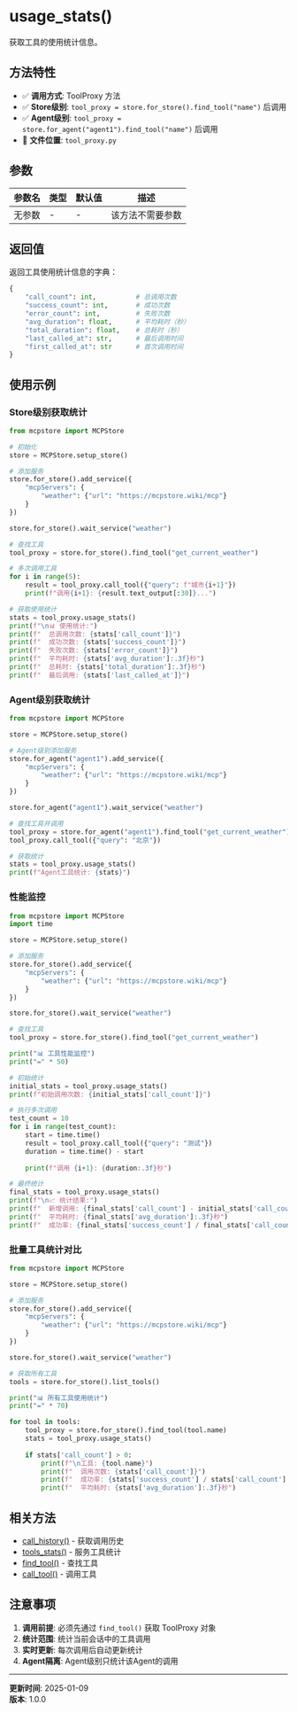 # usage_stats()

获取工具的使用统计信息。

## 方法特性

- ✅ **调用方式**: ToolProxy 方法
- ✅ **Store级别**: `tool_proxy = store.for_store().find_tool("name")` 后调用
- ✅ **Agent级别**: `tool_proxy = store.for_agent("agent1").find_tool("name")` 后调用
- 📁 **文件位置**: `tool_proxy.py`

## 参数

| 参数名 | 类型 | 默认值 | 描述 |
|--------|------|--------|------|
| 无参数 | - | - | 该方法不需要参数 |

## 返回值

返回工具使用统计信息的字典：

```python
{
    "call_count": int,          # 总调用次数
    "success_count": int,       # 成功次数
    "error_count": int,         # 失败次数
    "avg_duration": float,      # 平均耗时（秒）
    "total_duration": float,    # 总耗时（秒）
    "last_called_at": str,      # 最后调用时间
    "first_called_at": str      # 首次调用时间
}
```

## 使用示例

### Store级别获取统计

```python
from mcpstore import MCPStore

# 初始化
store = MCPStore.setup_store()

# 添加服务
store.for_store().add_service({
    "mcpServers": {
        "weather": {"url": "https://mcpstore.wiki/mcp"}
    }
})

store.for_store().wait_service("weather")

# 查找工具
tool_proxy = store.for_store().find_tool("get_current_weather")

# 多次调用工具
for i in range(5):
    result = tool_proxy.call_tool({"query": f"城市{i+1}"})
    print(f"调用{i+1}: {result.text_output[:30]}...")

# 获取使用统计
stats = tool_proxy.usage_stats()
print(f"\n📊 使用统计:")
print(f"  总调用次数: {stats['call_count']}")
print(f"  成功次数: {stats['success_count']}")
print(f"  失败次数: {stats['error_count']}")
print(f"  平均耗时: {stats['avg_duration']:.3f}秒")
print(f"  总耗时: {stats['total_duration']:.3f}秒")
print(f"  最后调用: {stats['last_called_at']}")
```

### Agent级别获取统计

```python
from mcpstore import MCPStore

store = MCPStore.setup_store()

# Agent级别添加服务
store.for_agent("agent1").add_service({
    "mcpServers": {
        "weather": {"url": "https://mcpstore.wiki/mcp"}
    }
})

store.for_agent("agent1").wait_service("weather")

# 查找工具并调用
tool_proxy = store.for_agent("agent1").find_tool("get_current_weather")
tool_proxy.call_tool({"query": "北京"})

# 获取统计
stats = tool_proxy.usage_stats()
print(f"Agent工具统计: {stats}")
```

### 性能监控

```python
from mcpstore import MCPStore
import time

store = MCPStore.setup_store()

# 添加服务
store.for_store().add_service({
    "mcpServers": {
        "weather": {"url": "https://mcpstore.wiki/mcp"}
    }
})

store.for_store().wait_service("weather")

# 查找工具
tool_proxy = store.for_store().find_tool("get_current_weather")

print("📊 工具性能监控")
print("=" * 50)

# 初始统计
initial_stats = tool_proxy.usage_stats()
print(f"初始调用次数: {initial_stats['call_count']}")

# 执行多次调用
test_count = 10
for i in range(test_count):
    start = time.time()
    result = tool_proxy.call_tool({"query": "测试"})
    duration = time.time() - start
    
    print(f"调用 {i+1}: {duration:.3f}秒")

# 最终统计
final_stats = tool_proxy.usage_stats()
print(f"\n📈 统计结果:")
print(f"  新增调用: {final_stats['call_count'] - initial_stats['call_count']}")
print(f"  平均耗时: {final_stats['avg_duration']:.3f}秒")
print(f"  成功率: {final_stats['success_count'] / final_stats['call_count'] * 100:.1f}%")
```

### 批量工具统计对比

```python
from mcpstore import MCPStore

store = MCPStore.setup_store()

# 添加服务
store.for_store().add_service({
    "mcpServers": {
        "weather": {"url": "https://mcpstore.wiki/mcp"}
    }
})

store.for_store().wait_service("weather")

# 获取所有工具
tools = store.for_store().list_tools()

print("📊 所有工具使用统计")
print("=" * 70)

for tool in tools:
    tool_proxy = store.for_store().find_tool(tool.name)
    stats = tool_proxy.usage_stats()
    
    if stats['call_count'] > 0:
        print(f"\n工具: {tool.name}")
        print(f"  调用次数: {stats['call_count']}")
        print(f"  成功率: {stats['success_count'] / stats['call_count'] * 100:.1f}%")
        print(f"  平均耗时: {stats['avg_duration']:.3f}秒")
```

## 相关方法

- [call_history()](call-history.md) - 获取调用历史
- [tools_stats()](tools-stats.md) - 服务工具统计
- [find_tool()](../finding/find-tool.md) - 查找工具
- [call_tool()](../usage/call-tool.md) - 调用工具

## 注意事项

1. **调用前提**: 必须先通过 `find_tool()` 获取 ToolProxy 对象
2. **统计范围**: 统计当前会话中的工具调用
3. **实时更新**: 每次调用后自动更新统计
4. **Agent隔离**: Agent级别只统计该Agent的调用

---

**更新时间**: 2025-01-09  
**版本**: 1.0.0

